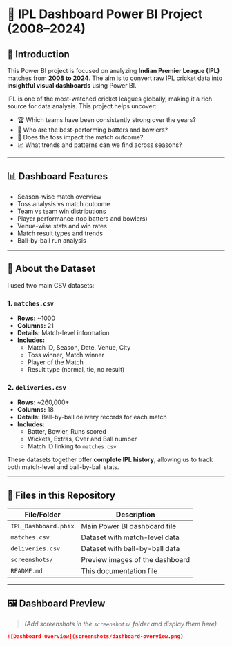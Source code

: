 # 🏏 IPL Dashboard Power BI Project (2008–2024)

## 📌 Introduction

This Power BI project is focused on analyzing **Indian Premier League (IPL)** matches from **2008 to 2024**. The aim is to convert raw IPL cricket data into **insightful visual dashboards** using Power BI.

IPL is one of the most-watched cricket leagues globally, making it a rich source for data analysis. This project helps uncover:

- 🏆 Which teams have been consistently strong over the years?
- 👑 Who are the best-performing batters and bowlers?
- 🎲 Does the toss impact the match outcome?
- 📈 What trends and patterns can we find across seasons?

---

## 📊 Dashboard Features

- Season-wise match overview
- Toss analysis vs match outcome
- Team vs team win distributions
- Player performance (top batters and bowlers)
- Venue-wise stats and win rates
- Match result types and trends
- Ball-by-ball run analysis

---

## 🧾 About the Dataset

I used two main CSV datasets:

### 1. `matches.csv`

- **Rows:** ~1000
- **Columns:** 21
- **Details:** Match-level information
- **Includes:**
  - Match ID, Season, Date, Venue, City
  - Toss winner, Match winner
  - Player of the Match
  - Result type (normal, tie, no result)

### 2. `deliveries.csv`

- **Rows:** ~260,000+
- **Columns:** 18
- **Details:** Ball-by-ball delivery records for each match
- **Includes:**
  - Batter, Bowler, Runs scored
  - Wickets, Extras, Over and Ball number
  - Match ID linking to `matches.csv`

These datasets together offer **complete IPL history**, allowing us to track both match-level and ball-by-ball stats.

---

## 📂 Files in this Repository

| File/Folder | Description |
|-------------|-------------|
| `IPL_Dashboard.pbix` | Main Power BI dashboard file |
| `matches.csv` | Dataset with match-level data |
| `deliveries.csv` | Dataset with ball-by-ball data |
| `screenshots/` | Preview images of the dashboard |
| `README.md` | This documentation file |

---

## 🖼️ Dashboard Preview

> *(Add screenshots in the `screenshots/` folder and display them here)*

```markdown
![Dashboard Overview](screenshots/dashboard-overview.png)

